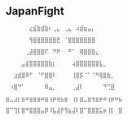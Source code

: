 # JapanFight
⠀⠀⠀⠀⠀⠀⣔⣮⣷⣾⣷⠆⢀⣄⠀⢀⣄⠀⠴⣾⣶⣤⡄⠀⠀⠀⠀⠀⠀⠀

⠀⠀⠀⠀⠀⠀⢻⣿⣿⣿⣿⣿⣿⣟⠀⠈⣿⣿⣿⣿⣿⣿⣿⠀⠀⠀⠀⠀⠀⠀

⠀⠀⠀⠀⠀⢀⣼⣿⣿⣿⠏⠀⠙⠟⠀⠀⠛⠁⠀⢿⣿⣿⣿⣄⠀⠀⠀⠀⠀⠀

⠀⠀⠀⠀⣠⣾⣿⣿⣿⣿⣿⣷⡆⠀⠀⠀⠀⢴⣿⣿⣿⣿⣿⣿⣧⡀⠀⠀⠀⠀

⠀⠀⣰⣾⣿⠿⠋⠀⠈⠋⣿⣿⠇⠀⠀⠀⠀⢸⣿⡯⠈⠁⠈⠛⢿⣿⣷⡀⠀⠀

⠀⠰⣿⠙⠁⠀⠀⠀⠀⠀⠿⣤⡀⠀⠀⠀⠀⢀⣼⠇⠀⠀⠀⠀⠀⠙⢉⣿⠀⠀

⣶⣀⣰⡆⣶⠶⣶⣶⣶⠶⣶⢰⡶⢶⣦⣶⠀⢰⡆⣶⣀⣶⢲⣶⡶⠶⢰⡶⠶⣦

⣿⠉⢹⡇⣿⠛⣿⣿⣿⣤⡿⠸⣧⣼⡟⢻⣦⣼⠇⣿⠉⣿⣿⣿⣥⡶⢸⡇⠀⣿
